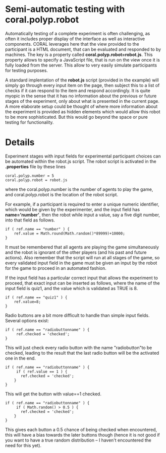 # Semi-automatic testing with coral.polyp.robot #

Automatically testing of a complete experiment is often challenging, as often it includes proper display of the interface as well as interactive components.
CORAL leverages here that the view provided to the participant is
a HTML document, that can be evaluated and responded to by
machines.
The key is a property called **coral.polyp.robot=robot.js**.
This property allows to specify a JavaScript file, that is run on
the view once it is fully loaded from the server.
This allow to very easily simulate participants for testing purposes.

A standard implentation of the **robot.js** script (provided in the example) will simply go through every input item on the page, then subject this to a list of checks if it can respond to the item
and respond accordingly.
It is quite myopic in the sense that it has no information about the previous or future stages of the experiment, only about what is presented in the current page.
A more elaborate setup could be thought of where more information about the experiment is provided as hidden elements which would allow this robot to be more sophisticated.
But this would go beyond the space or pure testing for functionality.


# Details #

Experiment stages with input fields for experimental participant choices can be automated within the robot.js script.  The robot script is activated in the **.properties** file by these lines

```
coral.polyp.number = 5
coral.polyp.robot = robot.js
```

where the coral.polyp.number is the number of agents to play the game, and coral.polyp.robot is the location of the robot script.

For example, if a participant is required to enter a unique numeric identifier, which would be given by the experimenter, and the input field has **name='number'**, then the robot while input a value, say a five digit number, into that field as follows.

```
if ( ref.name == "number" ) {
    ref.value = Math.round(Math.random()*89999)+10000;
}
```

It must be remembered that all agents are playing the game simultaneously and the robot is ignorant of the other players (and his past and future actions).  Also remember that the script will run at all stages of the game, so every validated input field in the game must be given an input by the robot for the game to proceed in an automated fashion.

If the input field has a particular correct input that allows the experiment to proceed, that exact input can be inserted as follows, where the name of the input field is quiz1, and the value which is validated as TRUE is 8.

```
if ( ref.name == "quiz1" ) {
    ref.value=8;
}
```

Radio buttons are a bit more difficult to handle than simple input fields. Several options exist:

```
if ( ref.name == "radiobuttonname" ) {
     ref.checked = 'checked';
}
```

This will just check every radio button with the name "radiobutton"to be checked, leading to the result that the last radio button will be the activated one in the end.

```
if ( ref.name == "radiobuttonname" ) {
     if ( ref.value == 1 ) {
       ref.checked = 'checked';
    }
}
```

This will get the button with value==1 checked.

```
if ( ref.name == "radiobuttonname" ) {
     if ( Math.random() > 0.5 ) {
       ref.checked = 'checked';
    }
}
```

This gives each button a 0.5 chance of being checked when encountered, this will have a bias towards the later buttons though (hence it is not good if you want to have a true random distribution – I haven't encountered the need for this yet).
